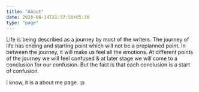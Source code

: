 ```yaml
---
title: "About"
date: 2020-06-14T21:37:58+05:30
type: "page"
---
```


Life is being described as a journey by most of the writers. The journey of life has ending and starting point which will not be a preplanned point. In between the journey, it will make us feel all the emotions. At different points of the journey we will feel confused & at later stage we will come to a conclusion for our confusion. But the fact is that each conclusion is a start of confusion. 


I know, it is a about me page.  :p 